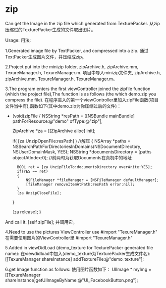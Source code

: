zip
===

Can get the Image in the zip file which generated from TexturePacker.
从zip压缩过的TexturePacker生成的文件取出图片。

Usage:
用法:

1.Generated image file by TextPacker, and compressed into a zip.
  通过TextPacker生成图片文件，并压缩成zip。

2.Project put into the minizip folder, zipArchive.h, zipArchive.mm, TexureManager.h, TexureManager.m.
  项目中导入minizip文件夹, zipArchive.h, zipArchive.mm, TexureManager.h, TexureManager.m。

3.The program enters the first viewController joined the zipfile function (which the project file),The function is as follows (the which demo.zip you compress the file).
  在程序进入的第一个viewController里加入zipFile函数(项目文件当中有),函数如下(其中demo.zip为你压缩过后的文件)：
- (void)zipFile
{
    NSString *resPath = [[NSBundle mainBundle] pathForResource:@"demo"
                                                        ofType:@"zip"];
    
    ZipArchive *za = [[ZipArchive alloc] init];
    
    if( [za UnzipOpenFile:resPath] ) //解压
    {
        NSArray *paths = NSSearchPathForDirectoriesInDomains(NSDocumentDirectory, NSUserDomainMask, YES);
        NSString *documentsDirectory = [paths objectAtIndex:0]; //前两句为获取Documents在真机中的地址
        
        BOOL ret = [za UnzipFileTo:documentsDirectory overWrite:YES];
        if(YES == ret)
        {
            NSFileManager *fileManager = [NSFileManager defaultManager];
            [fileManager removeItemAtPath:resPath error:nil];
        }
        [za UnzipCloseFile];
    }
    
    [za release];
}

And call it. [self zipFile];
并调用它。

4.Need to use the pictures ViewController use #import "TexureManager.h"
  在需要使用图片的ViewController里 #import "TexureManager.h"

5.Added in viewDidLoad (demo_texture for TexturePacker generated file name):
  在viewdidload中加入(demo_texture为TexturePacker生成文件名):
[[TexureManager shareInstance] addTextureFile:@"demo_texture"];
    
6.get Image function as follows:
  使用图片函数如下：
 UIImage * myImg = [[TexureManager shareInstance]getUIImageByName:@"UI_FacebookButton.png"];
